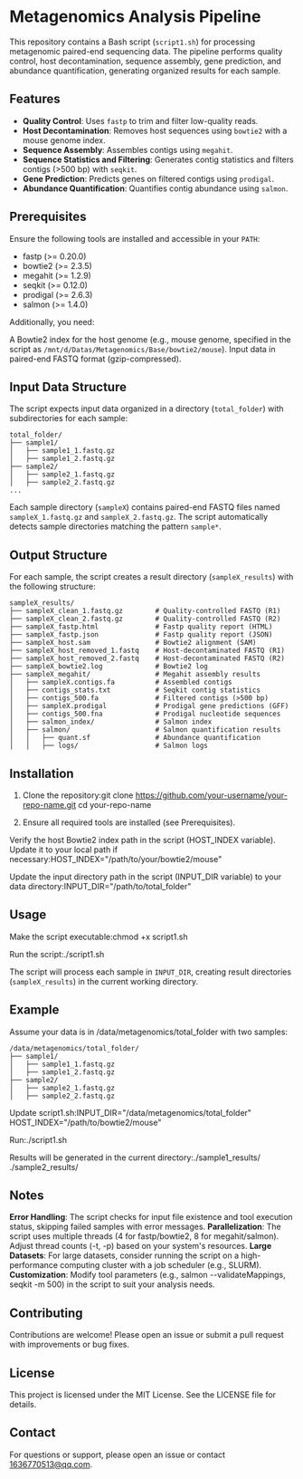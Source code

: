 # **Metagenomics Analysis Pipeline**  

This repository contains a Bash script (`script1.sh`) for processing metagenomic paired-end sequencing data. The pipeline performs quality control, host decontamination, sequence assembly, gene prediction, and abundance quantification, generating organized results for each sample.  

## Features

- **Quality Control**: Uses `fastp` to trim and filter low-quality reads.
- **Host Decontamination**: Removes host sequences using `bowtie2` with a mouse genome index.
- **Sequence Assembly**: Assembles contigs using `megahit`.
- **Sequence Statistics and Filtering**: Generates contig statistics and filters contigs (>500 bp) with `seqkit`.
- **Gene Prediction**: Predicts genes on filtered contigs using `prodigal`.
- **Abundance Quantification**: Quantifies contig abundance using `salmon`.

## Prerequisites
Ensure the following tools are installed and accessible in your `PATH`:

- fastp (>= 0.20.0)
- bowtie2 (>= 2.3.5)
- megahit (>= 1.2.9)
- seqkit (>= 0.12.0)
- prodigal (>= 2.6.3)
- salmon (>= 1.4.0)

Additionally, you need:

A Bowtie2 index for the host genome (e.g., mouse genome, specified in the script as `/mnt/d/Datas/Metagenomics/Base/bowtie2/mouse`).
Input data in paired-end FASTQ format (gzip-compressed).

## Input Data Structure
The script expects input data organized in a directory (`total_folder`) with subdirectories for each sample:
```
total_folder/
├── sample1/
│   ├── sample1_1.fastq.gz
│   ├── sample1_2.fastq.gz
├── sample2/
│   ├── sample2_1.fastq.gz
│   ├── sample2_2.fastq.gz
...
```



Each sample directory (`sampleX`) contains paired-end FASTQ files named` sampleX_1.fastq.gz` and `sampleX_2.fastq.gz`.
The script automatically detects sample directories matching the pattern `sample*`.

## Output Structure
For each sample, the script creates a result directory (`sampleX_results`) with the following structure:
```
sampleX_results/
├── sampleX_clean_1.fastq.gz        # Quality-controlled FASTQ (R1)
├── sampleX_clean_2.fastq.gz        # Quality-controlled FASTQ (R2)
├── sampleX_fastp.html              # Fastp quality report (HTML)
├── sampleX_fastp.json              # Fastp quality report (JSON)
├── sampleX_host.sam                # Bowtie2 alignment (SAM)
├── sampleX_host_removed_1.fastq    # Host-decontaminated FASTQ (R1)
├── sampleX_host_removed_2.fastq    # Host-decontaminated FASTQ (R2)
├── sampleX_bowtie2.log             # Bowtie2 log
├── sampleX_megahit/                # Megahit assembly results
│   ├── sampleX.contigs.fa          # Assembled contigs
│   ├── contigs_stats.txt           # Seqkit contig statistics
│   ├── contigs_500.fa              # Filtered contigs (>500 bp)
│   ├── sampleX.prodigal            # Prodigal gene predictions (GFF)
│   ├── contigs_500.fna             # Prodigal nucleotide sequences
│   ├── salmon_index/               # Salmon index
│   ├── salmon/                     # Salmon quantification results
│   │   ├── quant.sf                # Abundance quantification
│   │   ├── logs/                   # Salmon logs
```
## Installation

1. Clone the repository:git clone https://github.com/your-username/your-repo-name.git
cd your-repo-name


2. Ensure all required tools are installed (see Prerequisites).  

Verify the host Bowtie2 index path in the script (HOST_INDEX variable). Update it to your local path if necessary:HOST_INDEX="/path/to/your/bowtie2/mouse"  


Update the input directory path in the script (INPUT_DIR variable) to your data directory:INPUT_DIR="/path/to/total_folder"



## Usage

Make the script executable:chmod +x script1.sh


Run the script:./script1.sh

The script will process each sample in `INPUT_DIR`, creating result directories (`sampleX_results`) in the current working directory.

## Example
Assume your data is in /data/metagenomics/total_folder with two samples:
```
/data/metagenomics/total_folder/
├── sample1/
│   ├── sample1_1.fastq.gz
│   ├── sample1_2.fastq.gz
├── sample2/
│   ├── sample2_1.fastq.gz
│   ├── sample2_2.fastq.gz
```


Update script1.sh:INPUT_DIR="/data/metagenomics/total_folder"
HOST_INDEX="/path/to/bowtie2/mouse"


Run:./script1.sh


Results will be generated in the current directory:./sample1_results/
./sample2_results/



## Notes

**Error Handling**: The script checks for input file existence and tool execution status, skipping failed samples with error messages.
**Parallelization**: The script uses multiple threads (4 for fastp/bowtie2, 8 for megahit/salmon). Adjust thread counts (-t, -p) based on your system's resources.
**Large Datasets**: For large datasets, consider running the script on a high-performance computing cluster with a job scheduler (e.g., SLURM).
**Customization**: Modify tool parameters (e.g., salmon --validateMappings, seqkit -m 500) in the script to suit your analysis needs.

## Contributing
Contributions are welcome! Please open an issue or submit a pull request with improvements or bug fixes.


## License
This project is licensed under the MIT License. See the LICENSE file for details.


## Contact
For questions or support, please open an issue or contact 1636770513@qq.com.
